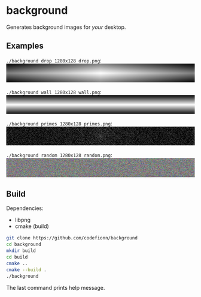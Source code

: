 # background

Generates background images for *your* desktop.

## Examples

``./background drop 1280x128 drop.png``:
![Drop](./examples/drop.png)

``./background wall 1280x128 wall.png``:
![Wall](./examples/wall.png)

``./background primes 1280x128 primes.png``:
![Primes](./examples/primes.png)

``./background random 1280x128 random.png``:
![Random](./examples/random.png)

## Build

Dependencies:

- libpng
- cmake (build)

```sh
git clone https://github.com/codefionn/background
cd background
mkdir build
cd build
cmake ..
cmake --build .
./background
```

The last command prints help message.

